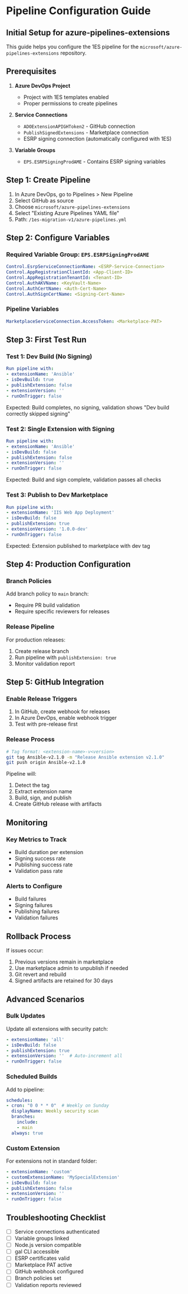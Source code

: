 # Pipeline Configuration Guide

## Initial Setup for azure-pipelines-extensions

This guide helps you configure the 1ES pipeline for the `microsoft/azure-pipelines-extensions` repository.

## Prerequisites

1. **Azure DevOps Project**
   - Project with 1ES templates enabled
   - Proper permissions to create pipelines

2. **Service Connections**
   - `ADOExtensionAPIGHToken2` - GitHub connection
   - `PublishSignedExtensions` - Marketplace connection
   - ESRP signing connection (automatically configured with 1ES)

3. **Variable Groups**
   - `EPS.ESRPSigningProdAME` - Contains ESRP signing variables

## Step 1: Create Pipeline

1. In Azure DevOps, go to Pipelines > New Pipeline
2. Select GitHub as source
3. Choose `microsoft/azure-pipelines-extensions`
4. Select "Existing Azure Pipelines YAML file"
5. Path: `/1es-migration-v1/azure-pipelines.yml`

## Step 2: Configure Variables

### Required Variable Group: `EPS.ESRPSigningProdAME`
```yaml
Control.EsrpServiceConnectionName: <ESRP-Service-Connection>
Control.AppRegistrationClientId: <App-Client-ID>
Control.AppRegistrationTenantId: <Tenant-ID>
Control.AuthAKVName: <KeyVault-Name>
Control.AuthCertName: <Auth-Cert-Name>
Control.AuthSignCertName: <Signing-Cert-Name>
```

### Pipeline Variables
```yaml
MarketplaceServiceConnection.AccessToken: <Marketplace-PAT>
```

## Step 3: First Test Run

### Test 1: Dev Build (No Signing)
```yaml
Run pipeline with:
- extensionName: 'Ansible'
- isDevBuild: true
- publishExtension: false
- extensionVersion: ''
- runOnTrigger: false
```

Expected: Build completes, no signing, validation shows "Dev build correctly skipped signing"

### Test 2: Single Extension with Signing
```yaml
Run pipeline with:
- extensionName: 'Ansible'
- isDevBuild: false
- publishExtension: false
- extensionVersion: ''
- runOnTrigger: false
```

Expected: Build and sign complete, validation passes all checks

### Test 3: Publish to Dev Marketplace
```yaml
Run pipeline with:
- extensionName: 'IIS Web App Deployment'
- isDevBuild: false
- publishExtension: true
- extensionVersion: '1.0.0-dev'
- runOnTrigger: false
```

Expected: Extension published to marketplace with dev tag

## Step 4: Production Configuration

### Branch Policies
Add branch policy to `main` branch:
- Require PR build validation
- Require specific reviewers for releases

### Release Pipeline
For production releases:
1. Create release branch
2. Run pipeline with `publishExtension: true`
3. Monitor validation report

## Step 5: GitHub Integration

### Enable Release Triggers
1. In GitHub, create webhook for releases
2. In Azure DevOps, enable webhook trigger
3. Test with pre-release first

### Release Process
```bash
# Tag format: <extension-name>-v<version>
git tag Ansible-v2.1.0 -m "Release Ansible extension v2.1.0"
git push origin Ansible-v2.1.0
```

Pipeline will:
1. Detect the tag
2. Extract extension name
3. Build, sign, and publish
4. Create GitHub release with artifacts

## Monitoring

### Key Metrics to Track
- Build duration per extension
- Signing success rate
- Publishing success rate
- Validation pass rate

### Alerts to Configure
- Build failures
- Signing failures
- Publishing failures
- Validation failures

## Rollback Process

If issues occur:
1. Previous versions remain in marketplace
2. Use marketplace admin to unpublish if needed
3. Git revert and rebuild
4. Signed artifacts are retained for 30 days

## Advanced Scenarios

### Bulk Updates
Update all extensions with security patch:
```yaml
- extensionName: 'all'
- isDevBuild: false
- publishExtension: true
- extensionVersion: ''  # Auto-increment all
- runOnTrigger: false
```

### Scheduled Builds
Add to pipeline:
```yaml
schedules:
- cron: "0 0 * * 0"  # Weekly on Sunday
  displayName: Weekly security scan
  branches:
    include:
    - main
  always: true
```

### Custom Extension
For extensions not in standard folder:
```yaml
- extensionName: 'custom'
- customExtensionName: 'MySpecialExtension'
- isDevBuild: false
- publishExtension: false
- extensionVersion: ''
- runOnTrigger: false
```

## Troubleshooting Checklist

- [ ] Service connections authenticated
- [ ] Variable groups linked
- [ ] Node.js version compatible
- [ ] gal CLI accessible
- [ ] ESRP certificates valid
- [ ] Marketplace PAT active
- [ ] GitHub webhook configured
- [ ] Branch policies set
- [ ] Validation reports reviewed